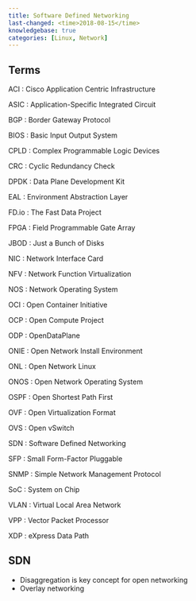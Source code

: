 ```yaml
---
title: Software Defined Networking
last-changed: <time>2018-08-15</time>
knowledgebase: true
categories: [Linux, Network]
---
```

## Terms

ACI
: Cisco Application Centric Infrastructure

ASIC
: Application-Specific Integrated Circuit

BGP
: Border Gateway Protocol

BIOS
: Basic Input Output System

CPLD
: Complex Programmable Logic Devices

CRC
: Cyclic Redundancy Check

DPDK
: Data Plane Development Kit

EAL
: Environment Abstraction Layer

FD.io
: The Fast Data Project

FPGA
: Field Programmable Gate Array

JBOD
: Just a Bunch of Disks

NIC
: Network Interface Card

NFV
: Network Function Virtualization

NOS
: Network Operating System

OCI
: Open Container Initiative

OCP
: Open Compute Project

ODP
: OpenDataPlane

ONIE
: Open Network Install Environment

ONL
: Open Network Linux

ONOS
: Open Network Operating System

OSPF
: Open Shortest Path First

OVF
: Open Virtualization Format

OVS
: Open vSwitch

SDN
: Software Defined Networking

SFP
: Small Form-Factor Pluggable

SNMP
: Simple Network Management Protocol

SoC
: System on Chip

VLAN
: Virtual Local Area Network

VPP
: Vector Packet Processor

XDP
: eXpress Data Path

## SDN

* Disaggregation is key concept for open networking
* Overlay networking
